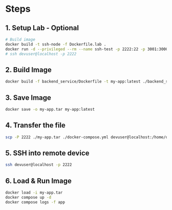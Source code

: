 # Steps

## 1. Setup Lab - Optional

```bash
# Build image
docker build -t ssh-node -f Dockerfile.lab .
docker run -d --privileged --rm --name ssh-test -p 2222:22 -p 3001:3000 ssh-node
# ssh devuser@localhost -p 2222
```

## 2. Build Image

```bash
docker build -f backend_service/Dockerfile -t my-app:latest ./backend_service
```

## 3. Save Image

```bash
docker save -o my-app.tar my-app:latest
```

## 4. Transfer the file

```bash
scp -P 2222 ./my-app.tar ./docker-compose.yml devuser@localhost:/home/devuser/
```

## 5. SSH into remote device

```bash
ssh devuser@localhost -p 2222
```

## 6. Load & Run Image

```bash
docker load -i my-app.tar
docker compose up -d
docker compose logs -f app
```
